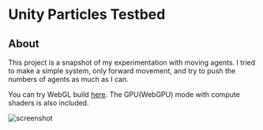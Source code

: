 # Unity Particles Testbed
## About

This project is a snapshot of my experimentation with moving agents. I tried to make a simple system, only forward movement, and try to push the numbers of agents as much as I can. 

You can try WebGL build [here](https://m039.github.io/UnityParticlesTestbed/). The GPU(WebGPU) mode with compute shaders is also included.

![screenshot](/docs/screensho_100k_final_with_stats.png)
